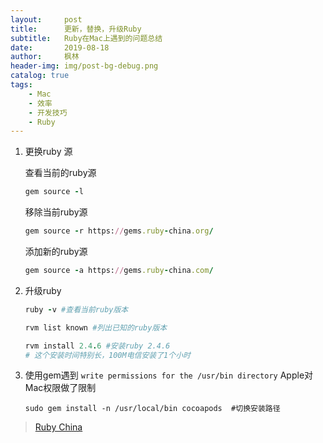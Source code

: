 ```yaml
---
layout:     post
title:      更新，替换，升级Ruby
subtitle:   Ruby在Mac上遇到的问题总结
date:       2019-08-18
author:     枫林
header-img: img/post-bg-debug.png
catalog: true
tags:
    - Mac
    - 效率
    - 开发技巧
    - Ruby
---
```


1. 更换ruby 源

   查看当前的ruby源

   ```ruby
   gem source -l
   ```

   移除当前ruby源

   ```ruby
   gem source -r https://gems.ruby-china.org/
   ```

   添加新的ruby源

   ```ruby
   gem source -a https://gems.ruby-china.com/
   ```

2. 升级ruby

   ```ruby
   ruby -v #查看当前ruby版本
   
   rvm list known #列出已知的ruby版本
   
   rvm install 2.4.6 #安装ruby 2.4.6
   # 这个安装时间特别长，100M电信安装了1个小时
   ```

   

3. 使用gem遇到 ```write permissions for the /usr/bin directory``` Apple对Mac权限做了限制

   ```
   sudo gem install -n /usr/local/bin cocoapods  #切换安装路径
   ```

> [Ruby China]([https://gems.ruby-china.com](https://gems.ruby-china.com/))

